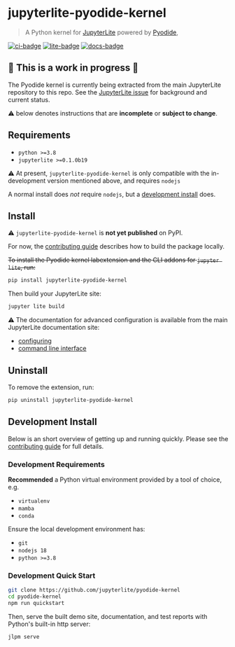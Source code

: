 # jupyterlite-pyodide-kernel

> A Python kernel for [JupyterLite](https://jupyterlite.rtfd.io) powered by
> [Pyodide](https://pyodide.org),

[![ci-badge]][ci] [![lite-badge]][lite] [![docs-badge]][docs]

[ci-badge]: https://github.com/jupyterlite/pyodide-kernel/workflows/Build/badge.svg
[lite-badge]: https://jupyterlite.rtfd.io/en/latest/_static/badge.svg
[lite]: https://jupyterlite-pyodide-kernel.rtfd.io/en/latest/_static
[ci]: https://github.com/jupyterlite/pyodide-kernel/actions?query=branch%3Amain
[docs-badge]:
  https://readthedocs.org/projects/jupyterlite-pyodide-kernel/badge/?version=latest
[docs]: https://jupyterlite-pyodide-kernel.readthedocs.io/en/latest/?badge=latest

## 🚧 This is a **work in progress** 🚧

The Pyodide kernel is currently being extracted from the main JupyterLite repository to
this repo. See the [JupyterLite issue][lite-issue] for background and current status.

⚠️ below denotes instructions that are **incomplete** or **subject to change**.

[lite-issue]: https://github.com/jupyterlite/jupyterlite/issues/386
[lite-pr]: https://github.com/jupyterlite/jupyterlite/pull/854

## Requirements

- `python >=3.8`
- `jupyterlite >=0.1.0b19`

⚠️ At present, `jupyterlite-pyodide-kernel` is only compatible with the in-development
version mentioned above, and requires `nodejs`

A normal install does _not_ require `nodejs`, but a
[development install](#development-install) does.

## Install

⚠️ `jupyterlite-pyodide-kernel` is **not yet published** on PyPI.

For now, the [contributing guide][contrib] describes how to build the package locally.

~~To install the Pyodide kernel labextension and the CLI addons for `jupyter lite`,
run:~~

```bash
pip install jupyterlite-pyodide-kernel
```

Then build your JupyterLite site:

```bash
jupyter lite build
```

⚠️ The documentation for advanced configuration is available from the main JupyterLite
documentation site:

- [configuring]
- [command line interface][cli]

[configuring]:
  https://jupyterlite.readthedocs.io/en/latest/howto/index.html#configuring-the-python-environment
[cli]: https://jupyterlite.readthedocs.io/en/latest/reference/cli.html

## Uninstall

To remove the extension, run:

```bash
pip uninstall jupyterlite-pyodide-kernel
```

## Development Install

Below is an short overview of getting up and running quickly. Please see the
[contributing guide][contrib] for full details.

### Development Requirements

**Recommended** a Python virtual environment provided by a tool of choice, e.g.

- `virtualenv`
- `mamba`
- `conda`

Ensure the local development environment has:

- `git`
- `nodejs 18`
- `python >=3.8`

### Development Quick Start

```bash
git clone https://github.com/jupyterlite/pyodide-kernel
cd pyodide-kernel
npm run quickstart
```

Then, serve the built demo site, documentation, and test reports with Python's built-in
http server:

```bash
jlpm serve
```

[contrib]: https://github.com/jupyterlite/pyodide-kernel/blob/main/CONTRIBUTING.md
